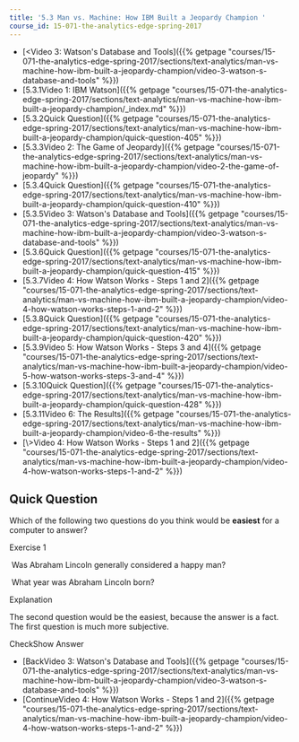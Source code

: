 ```yaml
---
title: '5.3 Man vs. Machine: How IBM Built a Jeopardy Champion '
course_id: 15-071-the-analytics-edge-spring-2017
---
```

*   [<Video 3: Watson's Database and Tools]({{% getpage "courses/15-071-the-analytics-edge-spring-2017/sections/text-analytics/man-vs-machine-how-ibm-built-a-jeopardy-champion/video-3-watson-s-database-and-tools" %}})
*   [5.3.1Video 1: IBM Watson]({{% getpage "courses/15-071-the-analytics-edge-spring-2017/sections/text-analytics/man-vs-machine-how-ibm-built-a-jeopardy-champion/_index.md" %}})
*   [5.3.2Quick Question]({{% getpage "courses/15-071-the-analytics-edge-spring-2017/sections/text-analytics/man-vs-machine-how-ibm-built-a-jeopardy-champion/quick-question-405" %}})
*   [5.3.3Video 2: The Game of Jeopardy]({{% getpage "courses/15-071-the-analytics-edge-spring-2017/sections/text-analytics/man-vs-machine-how-ibm-built-a-jeopardy-champion/video-2-the-game-of-jeopardy" %}})
*   [5.3.4Quick Question]({{% getpage "courses/15-071-the-analytics-edge-spring-2017/sections/text-analytics/man-vs-machine-how-ibm-built-a-jeopardy-champion/quick-question-410" %}})
*   [5.3.5Video 3: Watson's Database and Tools]({{% getpage "courses/15-071-the-analytics-edge-spring-2017/sections/text-analytics/man-vs-machine-how-ibm-built-a-jeopardy-champion/video-3-watson-s-database-and-tools" %}})
*   [5.3.6Quick Question]({{% getpage "courses/15-071-the-analytics-edge-spring-2017/sections/text-analytics/man-vs-machine-how-ibm-built-a-jeopardy-champion/quick-question-415" %}})
*   [5.3.7Video 4: How Watson Works - Steps 1 and 2]({{% getpage "courses/15-071-the-analytics-edge-spring-2017/sections/text-analytics/man-vs-machine-how-ibm-built-a-jeopardy-champion/video-4-how-watson-works-steps-1-and-2" %}})
*   [5.3.8Quick Question]({{% getpage "courses/15-071-the-analytics-edge-spring-2017/sections/text-analytics/man-vs-machine-how-ibm-built-a-jeopardy-champion/quick-question-420" %}})
*   [5.3.9Video 5: How Watson Works - Steps 3 and 4]({{% getpage "courses/15-071-the-analytics-edge-spring-2017/sections/text-analytics/man-vs-machine-how-ibm-built-a-jeopardy-champion/video-5-how-watson-works-steps-3-and-4" %}})
*   [5.3.10Quick Question]({{% getpage "courses/15-071-the-analytics-edge-spring-2017/sections/text-analytics/man-vs-machine-how-ibm-built-a-jeopardy-champion/quick-question-428" %}})
*   [5.3.11Video 6: The Results]({{% getpage "courses/15-071-the-analytics-edge-spring-2017/sections/text-analytics/man-vs-machine-how-ibm-built-a-jeopardy-champion/video-6-the-results" %}})
*   [\\>Video 4: How Watson Works - Steps 1 and 2]({{% getpage "courses/15-071-the-analytics-edge-spring-2017/sections/text-analytics/man-vs-machine-how-ibm-built-a-jeopardy-champion/video-4-how-watson-works-steps-1-and-2" %}})

Quick Question
--------------

Which of the following two questions do you think would be **easiest** for a computer to answer?

Exercise 1

&nbsp;Was Abraham Lincoln generally considered a happy man?&nbsp;

&nbsp;What year was Abraham Lincoln born?&nbsp;

Explanation

The second question would be the easiest, because the answer is a fact. The first question is much more subjective.

CheckShow Answer

*   [BackVideo 3: Watson's Database and Tools]({{% getpage "courses/15-071-the-analytics-edge-spring-2017/sections/text-analytics/man-vs-machine-how-ibm-built-a-jeopardy-champion/video-3-watson-s-database-and-tools" %}})
*   [ContinueVideo 4: How Watson Works - Steps 1 and 2]({{% getpage "courses/15-071-the-analytics-edge-spring-2017/sections/text-analytics/man-vs-machine-how-ibm-built-a-jeopardy-champion/video-4-how-watson-works-steps-1-and-2" %}})